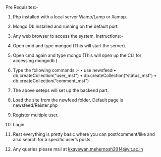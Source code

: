 Pre Requisites:- 
1.	Php installed with a local server Wamp/Lamp or Xampp. 
2.	Mongo Db installed and running on the default port. 
3.	Any web browser to access the system. 
Instructions:- 
1.	Open  cmd and type mongod (This will start the server).
2.	Open cmd again and type mongo (This will open up the CLI for accessing mongodb ).
3.	Type the following commands :-
•	use newsfeed
•	db.createCollection(“user_mst")
•	db.createCollection(“status_mst")
•	db.createCollection(“comment_mst")

4.	The above seteps will set up the backend part. 
5.	Load the site from the newfeed folder. Default page is  newsfeed/Reister.php
6.	Register multiple user.
7.	Login 
8.	Rest everything is pretty basic where you can post/comment/like and also search for a specific user’s posts. 
9.	Any queries please mail at kkayewan.mehernosh2014@vit.ac.in
 

